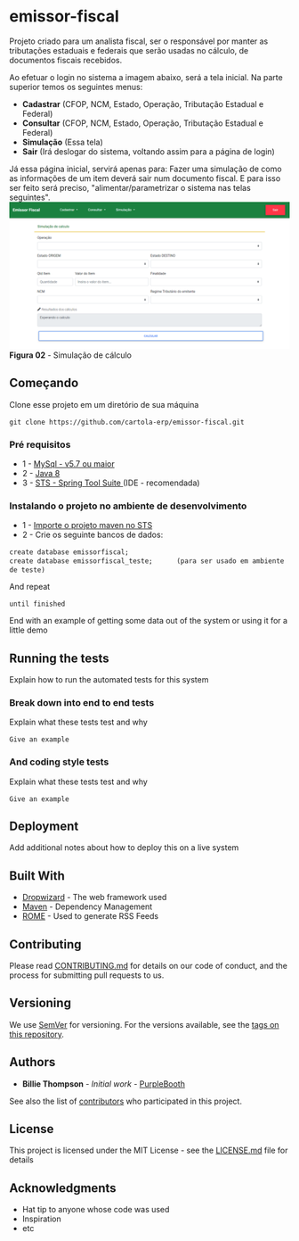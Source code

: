 # emissor-fiscal

Projeto criado para um analista fiscal, ser o responsável por manter as tributações estaduais e federais que serão usadas no cálculo, 
de documentos fiscais recebidos. 

Ao efetuar o login no sistema a imagem abaixo, será a tela inicial. Na parte superior temos os seguintes menus:
* **Cadastrar** (CFOP, NCM, Estado, Operação, Tributação Estadual e Federal)
* **Consultar** (CFOP, NCM, Estado, Operação, Tributação Estadual e Federal)
* **Simulação** (Essa tela)
* **Sair** (Irá deslogar do sistema, voltando assim para a página de login)

Já essa página inicial, servirá apenas para: Fazer uma simulação de como as informações de um item deverá sair num documento fiscal. E para isso ser feito será preciso, "alimentar/parametrizar o sistema nas telas seguintes".
![Simulação de calculo](https://github.com/cartola-erp/emissor-fiscal/blob/master/doc/Telas%20do%20Sistema/02%20-%20Simula%C3%A7%C3%A3o.png)
**Figura 02** - Simulação de cálculo 



## Começando

Clone esse projeto em um diretório de sua máquina

```
git clone https://github.com/cartola-erp/emissor-fiscal.git
```

### Pré requisitos


* 1 - [MySql - v5.7 ou maior](https://www.youtube.com/watch?v=WuBcTJnIuzo)
* 2 - [Java 8](https://www.youtube.com/watch?v=rzto4yY3pVw)
* 3 - [STS - Spring Tool Suite ](https://spring.io/tools#suite-three) (IDE - recomendada)

### Instalando o projeto no ambiente de desenvolvimento

* 1 - [Importe o projeto maven no STS](https://www.lagomframework.com/documentation/1.6.x/java/EclipseMavenInt.html)
* 2 - Crie os seguinte bancos de dados:

```
create database emissorfiscal;
create database emissorfiscal_teste;      (para ser usado em ambiente de teste)
```

And repeat

```
until finished
```

End with an example of getting some data out of the system or using it for a little demo

## Running the tests

Explain how to run the automated tests for this system

### Break down into end to end tests

Explain what these tests test and why

```
Give an example
```

### And coding style tests

Explain what these tests test and why

```
Give an example
```

## Deployment

Add additional notes about how to deploy this on a live system

## Built With

* [Dropwizard](http://www.dropwizard.io/1.0.2/docs/) - The web framework used
* [Maven](https://maven.apache.org/) - Dependency Management
* [ROME](https://rometools.github.io/rome/) - Used to generate RSS Feeds

## Contributing

Please read [CONTRIBUTING.md](https://gist.github.com/PurpleBooth/b24679402957c63ec426) for details on our code of conduct, and the process for submitting pull requests to us.

## Versioning

We use [SemVer](http://semver.org/) for versioning. For the versions available, see the [tags on this repository](https://github.com/your/project/tags). 

## Authors

* **Billie Thompson** - *Initial work* - [PurpleBooth](https://github.com/PurpleBooth)

See also the list of [contributors](https://github.com/your/project/contributors) who participated in this project.

## License

This project is licensed under the MIT License - see the [LICENSE.md](LICENSE.md) file for details

## Acknowledgments

* Hat tip to anyone whose code was used
* Inspiration
* etc

